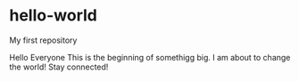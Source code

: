 # hello-world
My first repository 

Hello Everyone
This is the beginning of somethigg big.
I am about to change the world!
Stay connected!
